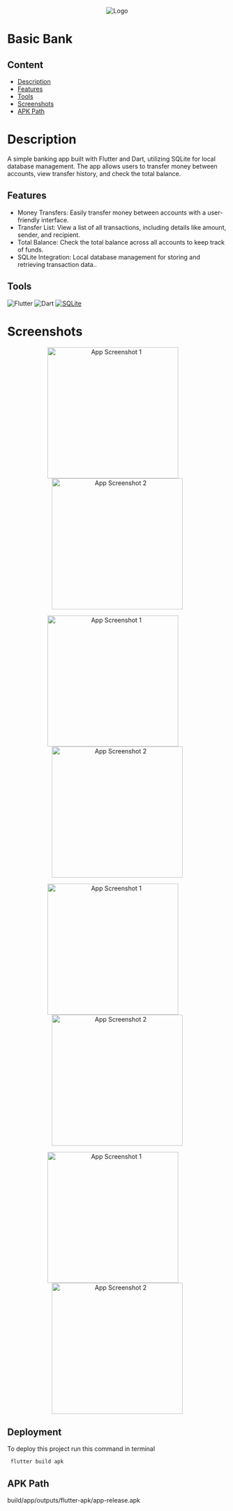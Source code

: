 
<p align="center">
  <img src="screenshots/first.png" alt="Logo" >
</p>

# Basic Bank

## Content
 - [Description](#description)
 - [Features](#features)
 - [Tools](#tools)
 - [Screenshots](#screenshots)
 - [APK Path ](#apk-path )




# Description

A simple banking app built with Flutter and Dart, utilizing SQLite for local database management. The app allows users to transfer money between accounts, view transfer history, and check the total balance.





## Features

- Money Transfers: Easily transfer money between accounts with a user-friendly interface.
- Transfer List: View a list of all transactions, including details like amount, sender, and recipient.
- Total Balance: Check the total balance across all accounts to keep track of funds.
- SQLite Integration: Local database management for storing and retrieving transaction data..



## Tools
![Flutter](https://img.shields.io/badge/Flutter-%2302569B.svg?style=for-the-badge&logo=Flutter&logoColor=white)
![Dart](https://img.shields.io/badge/Dart-%230175C2.svg?style=for-the-badge&logo=Dart&logoColor=white)
[![SQLite](https://img.shields.io/badge/SQLite-%263F519B.svg?style=for-the-badge&logo=SQLite&logoColor=white)](https://www.sqlite.org/)





# Screenshots

<p align="center">
  <img src="screenshots/1homepage.jpg" alt="App Screenshot 1" width="300" style="margin-right: 20px;">
  <img src="screenshots/2add_customer.jpg" alt="App Screenshot 2" width="300">
</p>

<p align="center">
  <img src="screenshots/3view_customer.jpg" alt="App Screenshot 1" width="300" style="margin-right: 20px;">
  <img src="screenshots/4customer_details.jpg" alt="App Screenshot 2" width="300">
</p>

<p align="center">
  <img src="screenshots/5transfer_to.jpg" alt="App Screenshot 1" width="300" style="margin-right: 20px;">
  <img src="screenshots/6balnce.jpg" alt="App Screenshot 2" width="300">
</p>


<p align="center">
  <img src="screenshots/7enter_balance.jpg" alt="App Screenshot 1" width="300" style="margin-right: 20px;">
  <img src="screenshots/8all_transfers.jpg" alt="App Screenshot 2" width="300">
</p>





## Deployment

To deploy this project run this command in terminal

```bash
 flutter build apk
```

## APK Path 
build/app/outputs/flutter-apk/app-release.apk
